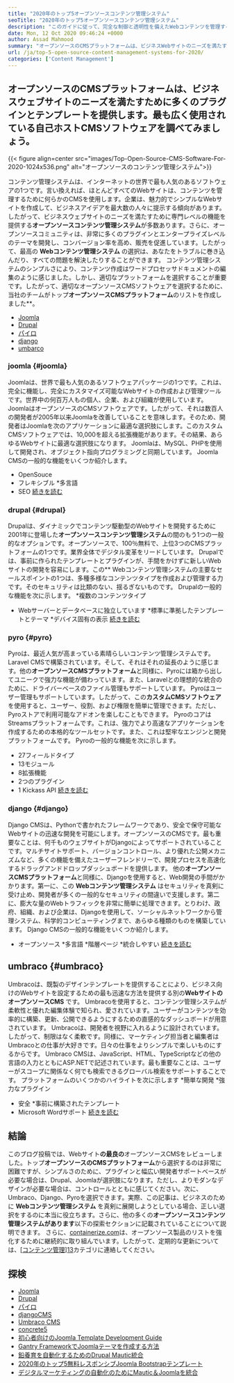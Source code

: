 ```yaml
---
title: "2020年のトップ5オープンソースコンテンツ管理システム" 
seoTitle: "2020年のトップ5オープンソースコンテンツ管理システム" 
description: "このガイドに従って、完全な制御と透明性を備えたWebコンテンツを管理するために使用されるトップ5のオープンソースコンテンツ管理システムについて学びます。" 
date: Mon, 12 Oct 2020 09:46:24 +0000
author: Assad Mahmood
summary: "オープンソースのCMSプラットフォームは、ビジネスWebサイトのニーズを満たすために多くのプラグインとテンプレートを提供します。最も広く使用されている自己ホストCMSソフトウェアを調べてみましょう。" 
url: /ja/top-5-open-source-content-management-systems-for-2020/
categories: ['Content Management']
---
```


## オープンソースのCMSプラットフォームは、ビジネスウェブサイトのニーズを満たすために多くのプラグインとテンプレートを提供します。最も広く使用されている自己ホストCMSソフトウェアを調べてみましょう。

{{< figure align=center src="images/Top-Open-Source-CMS-Software-For-2020-1024x536.png" alt="オープンソースのコンテンツ管理システム">}}

コンテンツ管理システムは、インターネットの世界で最も人気のあるソフトウェアの1つです。言い換えれば、ほとんどすべてのWebサイトは、コンテンツを管理するために何らかのCMSを使用します。企業は、魅力的でシンプルなWebサイトを作成して、ビジネスアイデアを最大数の人々に提示する傾向があります。したがって、ビジネスウェブサイトのニーズを満たすために専門レベルの機能を提供する**オープンソースコンテンツ管理システム**が多数あります。さらに、オープンソースコミュニティは、非常に多くのプラグインとエンタープライズレベルのテーマを開発し、コンバージョン率を高め、販売を促進しています。したがって、最高の **Webコンテンツ管理システム** の選択は、あなたをトラブルに巻き込んだり、すべての問題を解決したりすることができます。
コンテンツ管理システムのシンプルさにより、コンテンツ作成はワードプロセッサドキュメントの編集のように感じました。しかし、適切なプラットフォームを選択することが重要です。したがって、適切なオープンソースCMSソフトウェアを選択するために、当社のチームがトップ**オープンソースCMSプラットフォーム**のリストを作成しました**。
  * [Joomla][1]
  * [Drupal][2]
  * [パイロ][3]
  * [django][4]
  * [umbarco][5]

### joomla   {#joomla}
Joomlaは、世界で最も人気のあるソフトウェアパッケージの1つです。これは、完全に機能し、完全にカスタマイズ可能なWebサイトの作成および管理ツールです。世界中の何百万人もの個人、企業、および組織が使用しています。
JoomlaはオープンソースのCMSソフトウェアです。したがって、それは数百人の開発者が2005年以来Joomlaを改善していることを意味します。そのため、開発者はJoomlaを次のアプリケーションに最適な選択肢にします。このカスタムCMSソフトウェアでは、10,000を超える拡張機能があります。その結果、あらゆるWebサイトに最適な選択肢になります。 Joomlaは、MySQL、PHPを使用して開発され、オブジェクト指向プログラミングと同期しています。
Joomla CMSの一般的な機能をいくつか紹介します。
  * OpenSouce
  * フレキシブル
  *多言語
  * SEO
    [続きを読む][6]

### **drupal**    {#drupal}
Drupalは、ダイナミックでコンテンツ駆動型のWebサイトを開発するために2001年に登場した**オープンソースコンテンツ管理システム**の間のもう1つの一般的なオプションです。オープンソースで、100％無料で、上位3つのCMSプラットフォームの1つです。業界全体でデジタル変革をリードしています。
Drupalでは、事前に作られたテンプレートとプラグインが、手間をかけずに新しいWebサイトの開発を容易にします。この** Webコンテンツ管理システムの主要なセールスポイントの1つは、多種多様なコンテンツタイプを作成および管理する力です。そのセキュリティは比類のない、揺るぎないものです。
Drupalの一般的な機能を次に示します。
  *複数のコンテンツタイプ
  * Webサーバーとデータベースに独立しています
  *標準に準拠したテンプレートとテーマ
  *デバイス固有の表示
    [続きを読む][7]

### **pyro**    {#pyro}
Pyroは、最近人気が高まっている素晴らしいコンテンツ管理システムです。 Laravel CMSで構築されています。そして、それはそれの延長のように感じます。他の**オープンソースCMSプラットフォーム**と同様に、Pyroには箱から出してユニークで強力な機能が備わっています。また、Laravelとの理想的な統合のために、ドライバーベースのファイル管理もサポートしています。
Pyroはユーザー管理もサポートしています。したがって、この**カスタムCMSソフトウェア**を使用すると、ユーザー、役割、および権限を簡単に管理できます。ただし、Pyroストアで利用可能なアドオンを楽しむこともできます。
PyroのコアはStreamsプラットフォームです。これは、強力でより高速なアプリケーションを作成するための本格的なツールセットです。また、これは堅牢なエンジンと開発プラットフォームです。
Pyroの一般的な機能を次に示します。
  * 27フィールドタイプ
  * 13モジュール
  * 8拡張機能
  * 2つのプラグイン
  * 1 Kickass API
    [続きを読む][8]

### **django**    {#django}
Django CMSは、Pythonで書かれたフレームワークであり、安全で保守可能なWebサイトの迅速な開発を可能にします。オープンソースのCMSです。最も重要なことは、何千ものウェブサイトがDjangoによってサポートされていることです。マルチサイトサポート、バージョンコントロール、より優れた公開メカニズムなど、多くの機能を備えたユーザーフレンドリーで、開発プロセスを高速化するドラッグアンドドロップダッシュボードを提供します。
他の**オープンソースCMSプラットフォーム**と同様に、Djangoを使用すると、Web開発の手間がかかります。第一に、この **Webコンテンツ管理システム** はセキュリティを真剣に受け止め、開発者が多くの一般的なセキュリティの間違いで支援します。第二に、膨大な量のWebトラフィックを非常に簡単に処理できます。とりわけ、政府、組織、および企業は、Djangoを使用して、ソーシャルネットワークから管理システム、科学的コンピューティングまで、あらゆる種類のものを構築しています。
Django CMSの一般的な機能をいくつか紹介します。
  * オープンソース
  *多言語
  *階層ページ
  *統合しやすい
    [続きを読む][9]

## **umbraco**    {#umbraco}
Umbracoは、既製のデザインテンプレートを提供することにより、ビジネス向けのWebサイトを設定するための最も迅速な方法を提供する別の**WebサイトのオープンソースCMS** です。 Umbracoを使用すると、コンテンツ管理システムが柔軟性と優れた編集体験で知られ、愛されています。ユーザーがコンテンツを効率的に構築、更新、公開できるようにするための直感的なダッシュボードが用意されています。
Umbracoは、開発者を視野に入れるように設計されています。したがって、制限はなく柔軟です。同様に、マーケティング担当者と編集者はUmbracoとの仕事が大好きです。日々の仕事をよりシンプルで楽しいものにするからです。
Umbraco CMSは、JavaScript、HTML、TypeScriptなどの他の言語の入力とともにASP.NETで記述されています。最も重要なことは、ユーザーがスコープに関係なく何でも検索できるグローバル検索をサポートすることです。
プラットフォームのいくつかのハイライトを次に示します
  *簡単な開発
  *強力なプラグイン
  * 安全
  *事前に構築されたテンプレート
  * Microsoft Wordサポート
    [続きを読む][10]

## 結論
このブログ投稿では、Webサイト**の最良の**オープンソースCMSをレビューしました。トップ**オープンソースのCMSプラットフォーム**から選択するのは非常に困難ですが、シンプルさのために、プラグインと幅広い開発者サポートベースが必要な場合は、Drupal、Joomlaが選択肢になります。ただし、よりモダンなデザインが必要な場合は、コントロールとともに感じてください。次に、Umbraco、Django、Pyroを選択できます。実際、この記事は、ビジネスのために **Webコンテンツ管理システム** を真剣に展開しようとしている場合、正しい選択をするのに本当に役立ちます。さらに、他の多くの**オープンソースコンテンツ管理システムがあります**以下の探索セクションに記載されていることについて説明できます。
さらに、[containerize.com][11]は、オープンソース製品のリストを強化するために継続的に取り組んでいます。したがって、定期的な更新については、[[コンテンツ管理][12]][13]カテゴリに連絡してください。

## 探検
  * [Joomla][6]
  * [Drupal][7]
  * [パイロ][8]
  * [djangoCMS][9]
  * [Umbraco CMS][10]
  * [concrete5][14]
  * [初心者向けのJoomla Template Development Guide][15]
  * [Gantry FrameworkでJoomlaテーマを作成する方法][16]
  * [鉛養育を自動化するためのDrupal Mautic統合][17]
  * [2020年のトップ5無料レスポンシブJoomla Bootstrapテンプレート][18]
  * [デジタルマーケティングの自動化のためにMautic＆Joomlaを統合][19]

  
[1]: #joomla
[2]: #drupal
[3]: #pyro
[4]: #django
[5]: #umbarco
[6]: https://products.containerize.com/content-management/joomla
[7]: https://products.containerize.com/content-management/drupal
[8]: https://products.containerize.com/content-management/pyro
[9]: https://products.containerize.com/content-management/django
[10]: https://products.containerize.com/content-management/umbraco
[11]: https://www.containerize.com/
[12]: https://products.containerize.com/content-management/
[13]: https://products.containerize.com/rad
[14]: https://products.containerize.com/content-management/concrete5
[15]: https://blog.containerize.com/content-management/responsive-joomla-templates-tutorial/
[16]: https://blog.containerize.com/content-management/how-to-create-joomla-theme-joomla-gantry-framework/
[17]: https://blog.containerize.com/content-management/drupal-tutorial-automate-lead-growth-with-drupal-mautic/
[18]: https://blog.containerize.com/content-management/top-5-best-free-responsive-joomla-templates-of-2020/
[19]: https://blog.containerize.com/content-management/integrate-mautic-with-joomla-for-marketing-automation/
